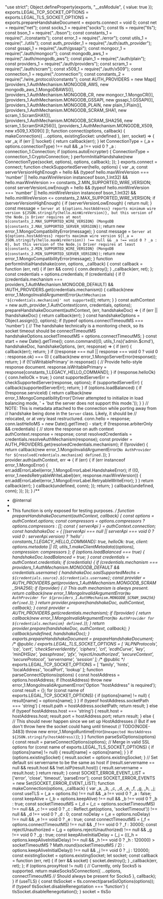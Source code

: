 "use strict";
Object.defineProperty(exports, "__esModule", { value: true });
exports.LEGAL_TCP_SOCKET_OPTIONS = exports.LEGAL_TLS_SOCKET_OPTIONS = exports.prepareHandshakeDocument = exports.connect = void 0;
const net = require("net");
const socks_1 = require("socks");
const tls = require("tls");
const bson_1 = require("../bson");
const constants_1 = require("../constants");
const error_1 = require("../error");
const utils_1 = require("../utils");
const auth_provider_1 = require("./auth/auth_provider");
const gssapi_1 = require("./auth/gssapi");
const mongocr_1 = require("./auth/mongocr");
const mongodb_aws_1 = require("./auth/mongodb_aws");
const plain_1 = require("./auth/plain");
const providers_1 = require("./auth/providers");
const scram_1 = require("./auth/scram");
const x509_1 = require("./auth/x509");
const connection_1 = require("./connection");
const constants_2 = require("./wire_protocol/constants");
const AUTH_PROVIDERS = new Map([
    [providers_1.AuthMechanism.MONGODB_AWS, new mongodb_aws_1.MongoDBAWS()],
    [providers_1.AuthMechanism.MONGODB_CR, new mongocr_1.MongoCR()],
    [providers_1.AuthMechanism.MONGODB_GSSAPI, new gssapi_1.GSSAPI()],
    [providers_1.AuthMechanism.MONGODB_PLAIN, new plain_1.Plain()],
    [providers_1.AuthMechanism.MONGODB_SCRAM_SHA1, new scram_1.ScramSHA1()],
    [providers_1.AuthMechanism.MONGODB_SCRAM_SHA256, new scram_1.ScramSHA256()],
    [providers_1.AuthMechanism.MONGODB_X509, new x509_1.X509()]
]);
function connect(options, callback) {
    makeConnection({ ...options, existingSocket: undefined }, (err, socket) => {
        var _a;
        if (err || !socket) {
            return callback(err);
        }
        let ConnectionType = (_a = options.connectionType) !== null && _a !== void 0 ? _a : connection_1.Connection;
        if (options.autoEncrypter) {
            ConnectionType = connection_1.CryptoConnection;
        }
        performInitialHandshake(new ConnectionType(socket, options), options, callback);
    });
}
exports.connect = connect;
function checkSupportedServer(hello, options) {
    var _a;
    const serverVersionHighEnough = hello &&
        (typeof hello.maxWireVersion === 'number' || hello.maxWireVersion instanceof bson_1.Int32) &&
        hello.maxWireVersion >= constants_2.MIN_SUPPORTED_WIRE_VERSION;
    const serverVersionLowEnough = hello &&
        (typeof hello.minWireVersion === 'number' || hello.minWireVersion instanceof bson_1.Int32) &&
        hello.minWireVersion <= constants_2.MAX_SUPPORTED_WIRE_VERSION;
    if (serverVersionHighEnough) {
        if (serverVersionLowEnough) {
            return null;
        }
        const message = `Server at ${options.hostAddress} reports minimum wire version ${JSON.stringify(hello.minWireVersion)}, but this version of the Node.js Driver requires at most ${constants_2.MAX_SUPPORTED_WIRE_VERSION} (MongoDB ${constants_2.MAX_SUPPORTED_SERVER_VERSION})`;
        return new error_1.MongoCompatibilityError(message);
    }
    const message = `Server at ${options.hostAddress} reports maximum wire version ${(_a = JSON.stringify(hello.maxWireVersion)) !== null && _a !== void 0 ? _a : 0}, but this version of the Node.js Driver requires at least ${constants_2.MIN_SUPPORTED_WIRE_VERSION} (MongoDB ${constants_2.MIN_SUPPORTED_SERVER_VERSION})`;
    return new error_1.MongoCompatibilityError(message);
}
function performInitialHandshake(conn, options, _callback) {
    const callback = function (err, ret) {
        if (err && conn) {
            conn.destroy();
        }
        _callback(err, ret);
    };
    const credentials = options.credentials;
    if (credentials) {
        if (!(credentials.mechanism === providers_1.AuthMechanism.MONGODB_DEFAULT) &&
            !AUTH_PROVIDERS.get(credentials.mechanism)) {
            callback(new error_1.MongoInvalidArgumentError(`AuthMechanism '${credentials.mechanism}' not supported`));
            return;
        }
    }
    const authContext = new auth_provider_1.AuthContext(conn, credentials, options);
    prepareHandshakeDocument(authContext, (err, handshakeDoc) => {
        if (err || !handshakeDoc) {
            return callback(err);
        }
        const handshakeOptions = Object.assign({}, options);
        if (typeof options.connectTimeoutMS === 'number') {
            // The handshake technically is a monitoring check, so its socket timeout should be connectTimeoutMS
            handshakeOptions.socketTimeoutMS = options.connectTimeoutMS;
        }
        const start = new Date().getTime();
        conn.command((0, utils_1.ns)('admin.$cmd'), handshakeDoc, handshakeOptions, (err, response) => {
            if (err) {
                callback(err);
                return;
            }
            if ((response === null || response === void 0 ? void 0 : response.ok) === 0) {
                callback(new error_1.MongoServerError(response));
                return;
            }
            if (!('isWritablePrimary' in response)) {
                // Provide hello-style response document.
                response.isWritablePrimary = response[constants_1.LEGACY_HELLO_COMMAND];
            }
            if (response.helloOk) {
                conn.helloOk = true;
            }
            const supportedServerErr = checkSupportedServer(response, options);
            if (supportedServerErr) {
                callback(supportedServerErr);
                return;
            }
            if (options.loadBalanced) {
                if (!response.serviceId) {
                    return callback(new error_1.MongoCompatibilityError('Driver attempted to initialize in load balancing mode, ' +
                        'but the server does not support this mode.'));
                }
            }
            // NOTE: This is metadata attached to the connection while porting away from
            //       handshake being done in the `Server` class. Likely, it should be
            //       relocated, or at very least restructured.
            conn.hello = response;
            conn.lastHelloMS = new Date().getTime() - start;
            if (!response.arbiterOnly && credentials) {
                // store the response on auth context
                authContext.response = response;
                const resolvedCredentials = credentials.resolveAuthMechanism(response);
                const provider = AUTH_PROVIDERS.get(resolvedCredentials.mechanism);
                if (!provider) {
                    return callback(new error_1.MongoInvalidArgumentError(`No AuthProvider for ${resolvedCredentials.mechanism} defined.`));
                }
                provider.auth(authContext, err => {
                    if (err) {
                        if (err instanceof error_1.MongoError) {
                            err.addErrorLabel(error_1.MongoErrorLabel.HandshakeError);
                            if ((0, error_1.needsRetryableWriteLabel)(err, response.maxWireVersion)) {
                                err.addErrorLabel(error_1.MongoErrorLabel.RetryableWriteError);
                            }
                        }
                        return callback(err);
                    }
                    callback(undefined, conn);
                });
                return;
            }
            callback(undefined, conn);
        });
    });
}
/**
 * @internal
 *
 * This function is only exposed for testing purposes.
 */
function prepareHandshakeDocument(authContext, callback) {
    const options = authContext.options;
    const compressors = options.compressors ? options.compressors : [];
    const { serverApi } = authContext.connection;
    const handshakeDoc = {
        [(serverApi === null || serverApi === void 0 ? void 0 : serverApi.version) ? 'hello' : constants_1.LEGACY_HELLO_COMMAND]: true,
        helloOk: true,
        client: options.metadata || (0, utils_1.makeClientMetadata)(options),
        compression: compressors
    };
    if (options.loadBalanced === true) {
        handshakeDoc.loadBalanced = true;
    }
    const credentials = authContext.credentials;
    if (credentials) {
        if (credentials.mechanism === providers_1.AuthMechanism.MONGODB_DEFAULT && credentials.username) {
            handshakeDoc.saslSupportedMechs = `${credentials.source}.${credentials.username}`;
            const provider = AUTH_PROVIDERS.get(providers_1.AuthMechanism.MONGODB_SCRAM_SHA256);
            if (!provider) {
                // This auth mechanism is always present.
                return callback(new error_1.MongoInvalidArgumentError(`No AuthProvider for ${providers_1.AuthMechanism.MONGODB_SCRAM_SHA256} defined.`));
            }
            return provider.prepare(handshakeDoc, authContext, callback);
        }
        const provider = AUTH_PROVIDERS.get(credentials.mechanism);
        if (!provider) {
            return callback(new error_1.MongoInvalidArgumentError(`No AuthProvider for ${credentials.mechanism} defined.`));
        }
        return provider.prepare(handshakeDoc, authContext, callback);
    }
    callback(undefined, handshakeDoc);
}
exports.prepareHandshakeDocument = prepareHandshakeDocument;
/** @public */
exports.LEGAL_TLS_SOCKET_OPTIONS = [
    'ALPNProtocols',
    'ca',
    'cert',
    'checkServerIdentity',
    'ciphers',
    'crl',
    'ecdhCurve',
    'key',
    'minDHSize',
    'passphrase',
    'pfx',
    'rejectUnauthorized',
    'secureContext',
    'secureProtocol',
    'servername',
    'session'
];
/** @public */
exports.LEGAL_TCP_SOCKET_OPTIONS = [
    'family',
    'hints',
    'localAddress',
    'localPort',
    'lookup'
];
function parseConnectOptions(options) {
    const hostAddress = options.hostAddress;
    if (!hostAddress)
        throw new error_1.MongoInvalidArgumentError('Option "hostAddress" is required');
    const result = {};
    for (const name of exports.LEGAL_TCP_SOCKET_OPTIONS) {
        if (options[name] != null) {
            result[name] = options[name];
        }
    }
    if (typeof hostAddress.socketPath === 'string') {
        result.path = hostAddress.socketPath;
        return result;
    }
    else if (typeof hostAddress.host === 'string') {
        result.host = hostAddress.host;
        result.port = hostAddress.port;
        return result;
    }
    else {
        // This should never happen since we set up HostAddresses
        // But if we don't throw here the socket could hang until timeout
        // TODO(NODE-3483)
        throw new error_1.MongoRuntimeError(`Unexpected HostAddress ${JSON.stringify(hostAddress)}`);
    }
}
function parseSslOptions(options) {
    const result = parseConnectOptions(options);
    // Merge in valid SSL options
    for (const name of exports.LEGAL_TLS_SOCKET_OPTIONS) {
        if (options[name] != null) {
            result[name] = options[name];
        }
    }
    if (options.existingSocket) {
        result.socket = options.existingSocket;
    }
    // Set default sni servername to be the same as host
    if (result.servername == null && result.host && !net.isIP(result.host)) {
        result.servername = result.host;
    }
    return result;
}
const SOCKET_ERROR_EVENT_LIST = ['error', 'close', 'timeout', 'parseError'];
const SOCKET_ERROR_EVENTS = new Set(SOCKET_ERROR_EVENT_LIST);
function makeConnection(options, _callback) {
    var _a, _b, _c, _d, _e, _f, _g, _h, _j;
    const useTLS = (_a = options.tls) !== null && _a !== void 0 ? _a : false;
    const keepAlive = (_b = options.keepAlive) !== null && _b !== void 0 ? _b : true;
    const socketTimeoutMS = (_d = (_c = options.socketTimeoutMS) !== null && _c !== void 0 ? _c : Reflect.get(options, 'socketTimeout')) !== null && _d !== void 0 ? _d : 0;
    const noDelay = (_e = options.noDelay) !== null && _e !== void 0 ? _e : true;
    const connectTimeoutMS = (_f = options.connectTimeoutMS) !== null && _f !== void 0 ? _f : 30000;
    const rejectUnauthorized = (_g = options.rejectUnauthorized) !== null && _g !== void 0 ? _g : true;
    const keepAliveInitialDelay = (_j = (((_h = options.keepAliveInitialDelay) !== null && _h !== void 0 ? _h : 120000) > socketTimeoutMS
        ? Math.round(socketTimeoutMS / 2)
        : options.keepAliveInitialDelay)) !== null && _j !== void 0 ? _j : 120000;
    const existingSocket = options.existingSocket;
    let socket;
    const callback = function (err, ret) {
        if (err && socket) {
            socket.destroy();
        }
        _callback(err, ret);
    };
    if (options.proxyHost != null) {
        // Currently, only Socks5 is supported.
        return makeSocks5Connection({
            ...options,
            connectTimeoutMS // Should always be present for Socks5
        }, callback);
    }
    if (useTLS) {
        const tlsSocket = tls.connect(parseSslOptions(options));
        if (typeof tlsSocket.disableRenegotiation === 'function') {
            tlsSocket.disableRenegotiation();
        }
        socket = tlsSo